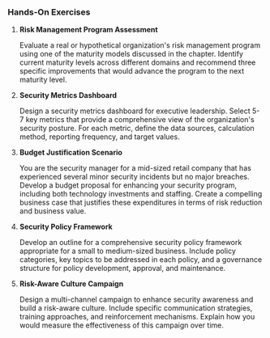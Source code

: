 
### Hands-On Exercises

1. **Risk Management Program Assessment**

   Evaluate a real or hypothetical organization's risk management program using one of the maturity models discussed in the chapter. Identify current maturity levels across different domains and recommend three specific improvements that would advance the program to the next maturity level.

2. **Security Metrics Dashboard**

   Design a security metrics dashboard for executive leadership. Select 5-7 key metrics that provide a comprehensive view of the organization's security posture. For each metric, define the data sources, calculation method, reporting frequency, and target values.

3. **Budget Justification Scenario**

   You are the security manager for a mid-sized retail company that has experienced several minor security incidents but no major breaches. Develop a budget proposal for enhancing your security program, including both technology investments and staffing. Create a compelling business case that justifies these expenditures in terms of risk reduction and business value.

4. **Security Policy Framework**

   Develop an outline for a comprehensive security policy framework appropriate for a small to medium-sized business. Include policy categories, key topics to be addressed in each policy, and a governance structure for policy development, approval, and maintenance.

5. **Risk-Aware Culture Campaign**

   Design a multi-channel campaign to enhance security awareness and build a risk-aware culture. Include specific communication strategies, training approaches, and reinforcement mechanisms. Explain how you would measure the effectiveness of this campaign over time.
